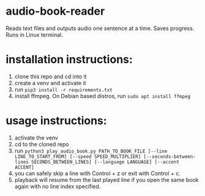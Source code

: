 # audio-book-reader
Reads text files and outputs audio one sentence at a time. Saves progress. Runs in Linux terminal.
# installation instructions:
1. clone this repo and cd into it
2. create a venv and activate it
3. run `pip3 install -r requirements.txt`
4. install ffmpeg. On Debian based distros, run `sudo apt install ffmpeg`
# usage instructions:
1. activate the venv
2. cd to the cloned repo
3. run `python3 play_audio_book.py PATH_TO_BOOK_FILE [--line LINE_TO_START_FROM] [--speed SPEED_MULTIPLIER] [--seconds-between-lines SECONDS_BETWEEN_LINES] [--language LANGUAGE] [--accent ACCENT]`
4. you can safely skip a line with Control + z or exit with Control + c.
5. playback will resume from the last played line if you open the same book again with no line index specified.
